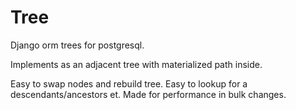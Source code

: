 # Tree

Django orm trees for postgresql.

Implements as an adjacent tree with materialized path inside.

Easy to swap nodes and rebuild tree. Easy to lookup for a descendants/ancestors et. Made for performance in bulk changes.
